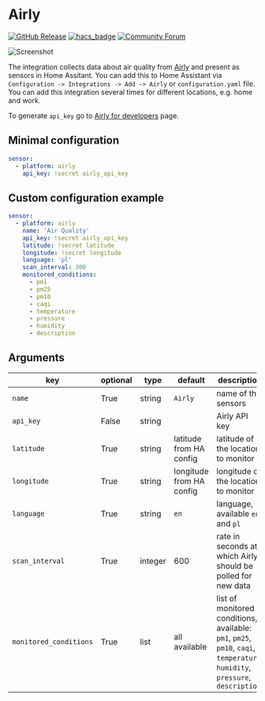 # Airly
[![GitHub Release][releases-shield]][releases]
[![hacs_badge](https://img.shields.io/badge/HACS-Default-orange.svg)](https://github.com/custom-components/hacs)
[![Community Forum][forum-shield]][forum]

![Screenshot](https://github.com/bieniu/ha-airly/blob/master/images/airly-ha.png?raw=true)

The integration collects data about air quality from [Airly](https://airly.eu) and present as sensors in Home Assitant.
You can add this to Home Assistant via `Configuration -> Integrations -> Add -> Airly` or `configuration.yaml` file. You can add this integration several times for different locations, e.g. home and work.

To generate `api_key` go to [Airly for developers](https://developer.airly.eu/register) page.

## Minimal configuration
```yaml
sensor:
  - platform: airly
    api_key: !secret airly_api_key
```

## Custom configuration example
```yaml
sensor:
  - platform: airly
    name: 'Air Quality'
    api_key: !secret airly_api_key
    latitude: !secret latitude
    longitude: !secret longitude
    language: 'pl'
    scan_interval: 300
    monitored_conditions:
      - pm1
      - pm25
      - pm10
      - caqi
      - temperature
      - pressure
      - humidity
      - description
```

## Arguments

key | optional | type | default | description
-- | -- | -- | -- | --
`name` | True | string | `Airly` | name of the sensors
`api_key` | False | string | | Airly API key
`latitude` | True | string | latitude from HA config | latitude of the location to monitor
`longitude` | True | string | longitude from HA config | longitude of the location to monitor
`language` | True | string | `en` | language, available `en` and `pl`
`scan_interval` | True | integer | 600 | rate in seconds at which Airly should be polled for new data
`monitored_conditions` | True | list | all available | list of monitored conditions, available: `pm1`, `pm25`, `pm10`, `caqi`, `temperature`, `humidity`, `pressure`, `description`


[releases]: https://github.com/bieniu/ha-airly/releases
[releases-shield]: https://img.shields.io/github/release/bieniu/ha-airly.svg?style=popout
[forum]: https://community.home-assistant.io/t/airly-integration-air-quality-data/124996
[forum-shield]: https://img.shields.io/badge/community-forum-brightgreen.svg?style=popout
